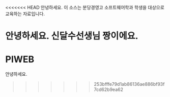<<<<<<< HEAD
안녕하세요.
이 소스는 분당경영고 소프트웨어학과 학생을 대상으로
교육하는 자료입니다.

안녕하세요. 신달수선생님 짱이에요.
=======
# PIWEB
안녕하세요.
>>>>>>> 253bfffe79d1ab86136ae886bf93f7cd62b9ea62
